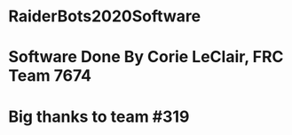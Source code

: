 # RaiderBots2020Software
# Software Done By Corie LeClair, FRC Team 7674 
# Big thanks to team #319
 
